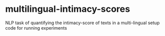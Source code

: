 # multilingual-intimacy-scores
NLP task of quantifying the intimacy-score of texts in a multi-lingual setup
code for running experiments
